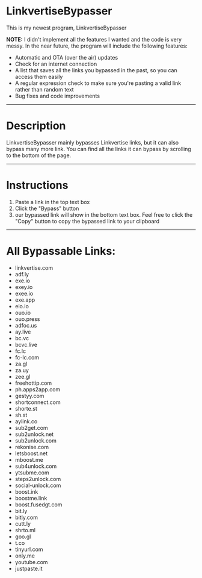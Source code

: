 # LinkvertiseBypasser

This is my newest program, LinkvertiseBypasser

**NOTE:** I didn't implement all the features I wanted and the code is very messy. In the near future, the program will include the following features:
* Automatic and OTA (over the air) updates
* Check for an internet connection
* A list that saves all the links you bypassed in the past, so you can access them easily
* A regular expression check to make sure you're pasting a valid link rather than random text
* Bug fixes and code improvements
-------------------------------------------------------------------------------------------------------------------------------------------

# Description
LinkvertiseBypasser mainly bypasses Linkvertise links, but it can also bypass many more link. You can find all the links it can bypass by scrolling to the bottom of the page.

-------------------------------------------------------------------------------------------------------------------------------------------

# Instructions
1. Paste a link in the top text box
2. Click the "Bypass" button
3. our bypassed link will show in the bottom text box. Feel free to click the "Copy" button to copy the bypassed link to your clipboard

-------------------------------------------------------------------------------------------------------------------------------------------

# All Bypassable Links:
* linkvertise.com
* adf.ly
* exe.io
* exey.io
* exee.io
* exe.app
* eio.io
* ouo.io
* ouo.press
* adfoc.us
* ay.live
* bc.vc
* bcvc.live
* fc.lc
* fc-lc.com
* za.gl
* za.uy
* zee.gl
* freehottip.com
* ph.apps2app.com
* gestyy.com
* shortconnect.com
* shorte.st
* sh.st
* aylink.co
* sub2get.com
* sub2unlock.net
* sub2unlock.com
* rekonise.com
* letsboost.net
* mboost.me
* sub4unlock.com
* ytsubme.com
* steps2unlock.com
* social-unlock.com
* boost.ink
* boostme.link
* boost.fusedgt.com
* bit.ly
* bitly.com
* cutt.ly
* shrto.ml
* goo.gl
* t.co
* tinyurl.com
* only.me
* youtube.com
* justpaste.it

